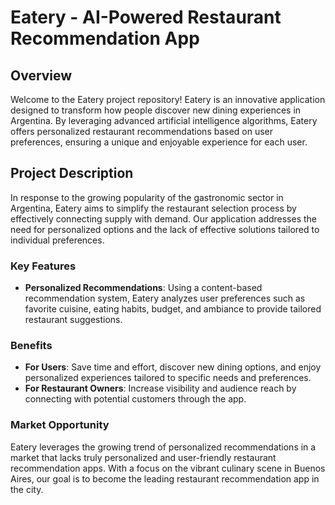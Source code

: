 # Eatery - AI-Powered Restaurant Recommendation App

## Overview

Welcome to the Eatery project repository! Eatery is an innovative application designed to transform how people discover new dining experiences in Argentina. By leveraging advanced artificial intelligence algorithms, Eatery offers personalized restaurant recommendations based on user preferences, ensuring a unique and enjoyable experience for each user.

## Project Description

In response to the growing popularity of the gastronomic sector in Argentina, Eatery aims to simplify the restaurant selection process by effectively connecting supply with demand. Our application addresses the need for personalized options and the lack of effective solutions tailored to individual preferences.

### Key Features

- **Personalized Recommendations**: Using a content-based recommendation system, Eatery analyzes user preferences such as favorite cuisine, eating habits, budget, and ambiance to provide tailored restaurant suggestions.


### Benefits

- **For Users**: Save time and effort, discover new dining options, and enjoy personalized experiences tailored to specific needs and preferences.
- **For Restaurant Owners**: Increase visibility and audience reach by connecting with potential customers through the app.

### Market Opportunity

Eatery leverages the growing trend of personalized recommendations in a market that lacks truly personalized and user-friendly restaurant recommendation apps. With a focus on the vibrant culinary scene in Buenos Aires, our goal is to become the leading restaurant recommendation app in the city.
